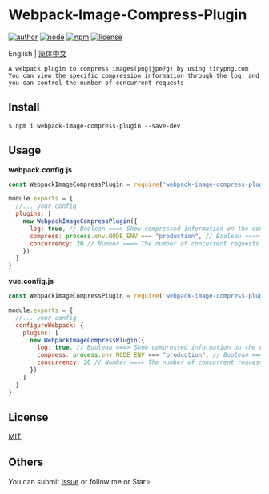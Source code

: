 # Webpack-Image-Compress-Plugin

[![author](https://img.shields.io/badge/author-DingkeXue-f66.svg)](https://github.com/DingkeXue/webpack-image-compress-plugin)
[![node](https://img.shields.io/badge/node-%3E%3D%2010.0.0-3c9.svg)](https://github.com/DingkeXue/webpack-image-compress-plugin)
[![npm](https://img.shields.io/badge/npm-%3E%3D%205.6.0-3c9.svg)](https://github.com/DingkeXue/webpack-image-compress-plugin)
[![license](https://img.shields.io/badge/license-MIT-09f.svg)](https://github.com/DingkeXue/webpack-image-compress-plugin)

English | [简体中文](./README.zh-CN.md)

```
A webpack plugin to compress images(png|jpe?g) by using tinypng.com
You can view the specific compression information through the log, and you can control the number of concurrent requests
```

## Install
```
$ npm i webpack-image-compress-plugin --save-dev
```

## Usage

**webpack.config.js**
```js
const WebpackImageCompressPlugin = require('webpack-image-compress-plugin')

module.exports = {
  //... your config
  plugins: [
    new WebpackImageCompressPlugin({
      log: true, // Boolean ===> Show compressed information on the console (default: true)
      compress: process.env.NODE_ENV === "production", // Boolean ===> Whether to enable compression (default: true)
      concurrency: 20 // Number ===> The number of concurrent requests (default: 20)
    })
  ]
}
```

**vue.config.js**
```js
const WebpackImageCompressPlugin = require('webpack-image-compress-plugin')

module.exports = {
  //... your config
  configureWebpack: {
    plugins: [
      new WebpackImageCompressPlugin({
        log: true, // Boolean ===> Show compressed information on the console
        compress: process.env.NODE_ENV === "production", // Boolean ===> Whether to enable compression
        concurrency: 20 // Number ===> The number of concurrent requests (default: 20)
      })
    ]
  }
}
```

## License

[MIT](./LICENSE)


## Others
You can submit [Issue](https://github.com/DingkeXue/webpack-image-compress-plugin/issues) or follow me or Star⭐